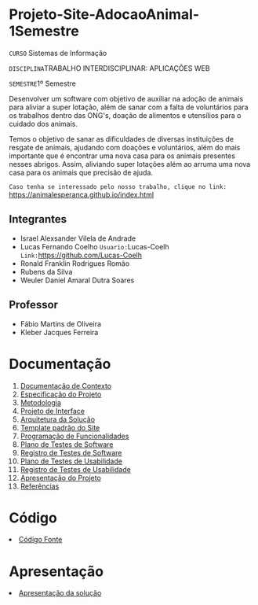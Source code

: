 # Projeto-Site-AdocaoAnimal-1Semestre

`CURSO` Sistemas de Informação

`DISCIPLINA`TRABALHO INTERDISCIPLINAR: APLICAÇÕES WEB

`SEMESTRE`1º Semestre

Desenvolver um software com objetivo de auxiliar na adoção de animais para aliviar a super lotação, além de sanar com a falta de voluntários para os trabalhos dentro das ONG's, doação de alimentos e utensílios para o cuidado dos animais.

Temos o objetivo de sanar as dificuldades de diversas instituições de resgate de animais, ajudando com doações e voluntários, além do mais importante que é encontrar uma nova casa para os animais presentes nesses abrigos. Assim, aliviando super lotações além ao arruma uma nova casa para os animais que precisão de ajuda.

`Caso tenha se interessado pelo nosso trabalho, clique no link:`
https://animalesperanca.github.io/index.html

## Integrantes
- Israel Alexsander Vilela de Andrade
- Lucas Fernando Coelho  `Usuario:`Lucas-Coelh   `Link:`https://github.com/Lucas-Coelh
- Ronald Franklin Rodrigues Romão
- Rubens da Silva
- Weuler Daniel Amaral Dutra Soares


## Professor

- Fábio Martins de Oliveira
- Kleber Jacques Ferreira

# Documentação

<ol>
<li><a href="docs/1-Documentação de Contexto.md"> Documentação de Contexto</a></li>
<li><a href="docs/2-Especificação do Projeto.md"> Especificação do Projeto</a></li>
<li><a href="docs/3-Metodologia.md"> Metodologia</a></li>
<li><a href="docs/4-Projeto de Interface.md"> Projeto de Interface</a></li>
<li><a href="docs/5-Arquitetura da Solução.md"> Arquitetura da Solução</a></li>
<li><a href="docs/6-Template padrão do Site.md"> Template padrão do Site</a></li>
<li><a href="docs/7-Programação de Funcionalidades.md"> Programação de Funcionalidades</a></li>
<li><a href="docs/8-Plano de Testes de Software.md"> Plano de Testes de Software</a></li>
<li><a href="docs/9-Registro de Testes de Software.md"> Registro de Testes de Software</a></li>
<li><a href="docs/10-Plano de Testes de Usabilidade.md"> Plano de Testes de Usabilidade</a></li>
<li><a href="docs/11-Registro de Testes de Usabilidade.md"> Registro de Testes de Usabilidade</a></li>
<li><a href="docs/12-Apresentação do Projeto.md"> Apresentação do Projeto</a></li>
<li><a href="docs/13-Referências.md"> Referências</a></li>
</ol>

# Código

<li><a href="src/README.md"> Código Fonte</a></li>

# Apresentação

<li><a href="presentation/README.md"> Apresentação da solução</a></li>
